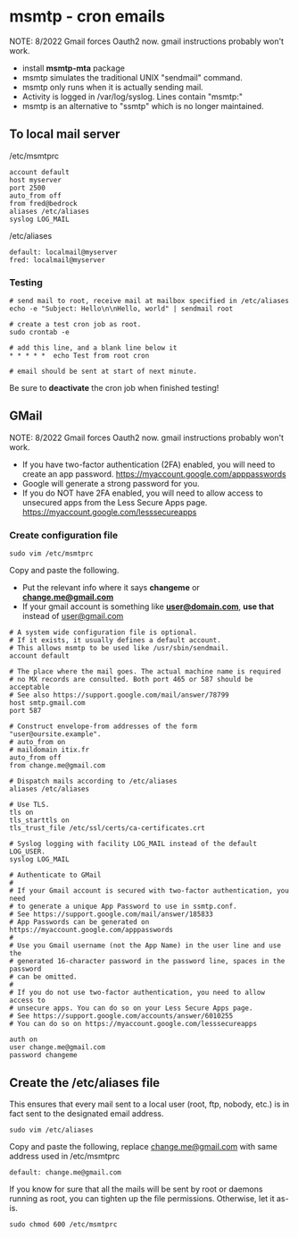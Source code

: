 # msmtp - cron emails

NOTE: 8/2022 Gmail forces Oauth2 now. gmail instructions probably won't work.

- install **msmtp-mta** package
- msmtp simulates the traditional UNIX "sendmail" command.
- msmtp only runs when it is actually sending mail.
- Activity is logged in /var/log/syslog. Lines contain "msmtp:"
- msmtp is an alternative to "ssmtp" which is no longer maintained.

## To local mail server

/etc/msmtprc

    account default
    host myserver
    port 2500
    auto_from off
    from fred@bedrock
    aliases /etc/aliases
    syslog LOG_MAIL

/etc/aliases

    default: localmail@myserver
    fred: localmail@myserver

### Testing

```
# send mail to root, receive mail at mailbox specified in /etc/aliases
echo -e "Subject: Hello\n\nHello, world" | sendmail root

# create a test cron job as root.
sudo crontab -e

# add this line, and a blank line below it
* * * * *  echo Test from root cron

# email should be sent at start of next minute.
```

Be sure to **deactivate** the cron job when finished testing!

## GMail

NOTE: 8/2022 Gmail forces Oauth2 now. gmail instructions probably won't work.

- If you have two-factor authentication (2FA) enabled, you will need to
  create an app password. <https://myaccount.google.com/apppasswords>
- Google will generate a strong password for you.
- If you do NOT have 2FA enabled, you will need to allow access to
  unsecured apps from the Less Secure Apps page.
  <https://myaccount.google.com/lesssecureapps>

### Create configuration file

    sudo vim /etc/msmtprc

Copy and paste the following.

- Put the relevant info where it says **changeme** or
  **change.me@gmail.com**
- If your gmail account is something like **user@domain.com**, **use
  that** instead of user@gmail.com

<!-- -->

    # A system wide configuration file is optional.
    # If it exists, it usually defines a default account.
    # This allows msmtp to be used like /usr/sbin/sendmail.
    account default

    # The place where the mail goes. The actual machine name is required
    # no MX records are consulted. Both port 465 or 587 should be acceptable
    # See also https://support.google.com/mail/answer/78799
    host smtp.gmail.com
    port 587

    # Construct envelope-from addresses of the form "user@oursite.example".
    # auto_from on
    # maildomain itix.fr
    auto_from off
    from change.me@gmail.com

    # Dispatch mails according to /etc/aliases
    aliases /etc/aliases

    # Use TLS.
    tls on
    tls_starttls on
    tls_trust_file /etc/ssl/certs/ca-certificates.crt

    # Syslog logging with facility LOG_MAIL instead of the default LOG_USER.
    syslog LOG_MAIL

    # Authenticate to GMail
    #
    # If your Gmail account is secured with two-factor authentication, you need
    # to generate a unique App Password to use in ssmtp.conf.
    # See https://support.google.com/mail/answer/185833
    # App Passwords can be generated on https://myaccount.google.com/apppasswords
    #
    # Use you Gmail username (not the App Name) in the user line and use the
    # generated 16-character password in the password line, spaces in the password
    # can be omitted.
    #
    # If you do not use two-factor authentication, you need to allow access to
    # unsecure apps. You can do so on your Less Secure Apps page.
    # See https://support.google.com/accounts/answer/6010255
    # You can do so on https://myaccount.google.com/lesssecureapps

    auth on
    user change.me@gmail.com
    password changeme

## Create the /etc/aliases file

This ensures that every mail sent to a local user (root, ftp, nobody,
etc.) is in fact sent to the designated email address.

    sudo vim /etc/aliases

Copy and paste the following, replace change.me@gmail.com with same
address used in /etc/msmtprc

    default: change.me@gmail.com

If you know for sure that all the mails will be sent by root or daemons
running as root, you can tighten up the file permissions. Otherwise, let
it as-is.

    sudo chmod 600 /etc/msmtprc

